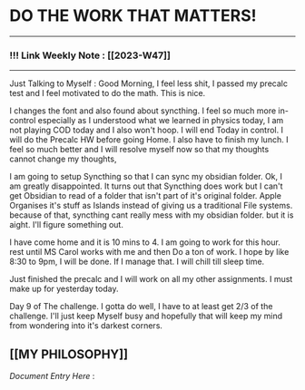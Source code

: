 
# DO THE WORK THAT MATTERS!

--- 
### !!! Link Weekly Note : [[2023-W47]]
---

Just Talking to Myself : 
Good Morning, I feel less shit, I passed my precalc test and I feel motivated to do the math. This is nice. 

I changes the font and also found about syncthing. I feel so much more in-control especially as I understood what we learned in physics today, I am not playing COD today and I also won't hoop. I will end Today in control. I will do the Precalc HW before going Home. I also have to finish my lunch. I feel so much better and I will resolve myself now so that my thoughts cannot change my thoughts, 

I am going to setup Syncthing so that I can sync my obsidian folder. Ok, I am greatly disappointed. It turns out that Syncthing does work but I can't get Obsidian to read of a folder that isn't part of it's original folder. Apple Organises it's stuff as Islands instead of giving us a traditional File systems. because of that, syncthing cant really mess with my obsidian folder. but it is aight. I'll figure something out. 

I have come home and it is 10 mins to 4. I am going to work for this hour. rest until MS Carol works with me and then Do a ton of work. I hope by like 8:30 to 9pm, I will be done. If I manage that. I will chill till sleep time. 

Just finished the precalc and I will work on all my other assignments. I must make up for yesterday today. 

Day 9 of The challenge. I gotta do well, I have to at least get 2/3 of the challenge. I'll just keep Myself busy and hopefully that will keep my mind from wondering into it's darkest corners. 













[[MY PHILOSOPHY]]
 ---
_Document Entry Here_ : 
